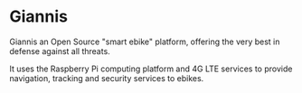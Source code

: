 # Giannis
Giannis an Open Source "smart ebike" platform, offering the very best in defense against all threats.

It uses the Raspberry Pi computing platform and 4G LTE services to provide navigation, tracking and security services to ebikes.

